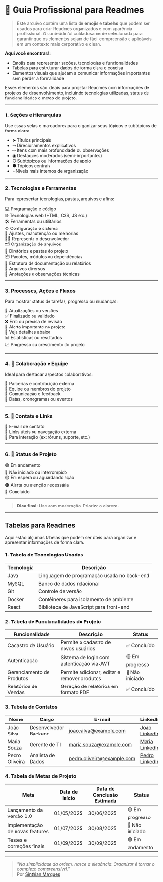 # 📄 Guia Profissional para Readmes

> Este arquivo contém uma lista de **emojis** e **tabelas** que podem ser usados para criar Readmes organizados e com aparência profissional. O conteúdo foi cuidadosamente selecionado para garantir que os elementos sejam de fácil compreensão e aplicáveis em um contexto mais corporativo e clean.

**Aqui você encontrará:**
- Emojis para representar seções, tecnologias e funcionalidades
- Tabelas para estruturar dados de forma clara e concisa
- Elementos visuais que ajudam a comunicar informações importantes sem perder a formalidade

Esses elementos são ideais para projetar Readmes com informações de projetos de desenvolvimento, incluindo tecnologias utilizadas, status de funcionalidades e metas de projeto.

---

### 1. Seções e Hierarquias

Use essas setas e marcadores para organizar seus tópicos e subtópicos de forma clara:

- ➤ Títulos principais
- ➞ Direcionamentos explicativos
- ⇨ Itens com mais profundidade ou observações
- ◉ Destaques moderados (semi-importantes)
- ○  Subtópicos ou informações de apoio
- ●  Tópicos centrais
- ◦ Níveis mais internos de organização

---

### 2. Tecnologias e Ferramentas

Para representar tecnologias, pastas, arquivos e afins:

💻 Programação e código  
🌐 Tecnologias web (HTML, CSS, JS etc.)  
🛠️ Ferramentas ou utilitários  
⚙️ Configuração e sistema  
🔧 Ajustes, manutenção ou melhorias  
🧑‍💻 Representa o desenvolvedor  
🗂️ Organização de arquivos  
📂 Diretórios e pastas do projeto  
📦 Pacotes, módulos ou dependências  
🧾 Estrutura de documentação ou relatórios  
📄 Arquivos diversos  
📝 Anotações e observações técnicas

---

### 3. Processos, Ações e Fluxos

Para mostrar status de tarefas, progresso ou mudanças:

🔄 Atualizações ou versões  
✅ Finalizado ou validado  
❌ Erro ou precisa de revisão  
🚩 Alerta importante no projeto  
🔻 Veja detalhes abaixo  
📊 Estatísticas ou resultados  
📈 Progresso ou crescimento do projeto

---

### 4. 🤝 Colaboração e Equipe

Ideal para destacar aspectos colaborativos:

🤝 Parcerias e contribuição externa  
👥 Equipe ou membros do projeto  
💬 Comunicação e feedback  
📅 Datas, cronogramas ou eventos

---

### 5. 📡 Contato e Links

📧 E-mail de contato  
🔗 Links úteis ou navegação externa  
💬 Para interação (ex: fóruns, suporte, etc.)

---

### 6. 🔵 Status de Projeto

🟢 Em andamento  
🔴 Não iniciado ou interrompido  
🟡 Em espera ou aguardando ação  
🟠 Alerta ou atenção necessária  
🔵 Concluído

---

> **Dica final**: Use com moderação. Priorize a clareza. 

---


## Tabelas para Readmes

Aqui estão algumas tabelas que podem ser úteis para organizar e apresentar informações de forma clara.

### 1. **Tabela de Tecnologias Usadas**

| Tecnologia   | Descrição                                   |
|--------------|---------------------------------------------|
| Java         | Linguagem de programação usada no back-end  |
| MySQL        | Banco de dados relacional                   |
| Git          | Controle de versão                         |
| Docker       | Contêineres para isolamento de ambiente    |
| React        | Biblioteca de JavaScript para front-end     |

### 2. **Tabela de Funcionalidades do Projeto**

| Funcionalidade            | Descrição                                          | Status   |
|---------------------------|----------------------------------------------------|----------|
| Cadastro de Usuário        | Permite o cadastro de novos usuários               | ✅ Concluído |
| Autenticação               | Sistema de login com autenticação via JWT          | 🟡 Em progresso |
| Gerenciamento de Produtos  | Permite adicionar, editar e remover produtos      | 🔴 Não iniciado |
| Relatórios de Vendas       | Geração de relatórios em formato PDF               | ✅ Concluído |

### 3. **Tabela de Contatos**

| Nome            | Cargo                | E-mail                          | LinkedIn                      |
|-----------------|----------------------|---------------------------------|-------------------------------|
| João Silva      | Desenvolvedor Backend| joao.silva@example.com          | [João LinkedIn](#)             |
| Maria Souza     | Gerente de TI        | maria.souza@example.com         | [Maria LinkedIn](#)            |
| Pedro Oliveira  | Analista de Dados    | pedro.oliveira@example.com      | [Pedro LinkedIn](#)            |

### 4. **Tabela de Metas de Projeto**

| Meta                          | Data de Início | Data de Conclusão Estimada | Status   |
|-------------------------------|----------------|----------------------------|----------|
| Lançamento da versão 1.0       | 01/05/2025     | 30/06/2025                 | 🟡 Em progresso |
| Implementação de novas features| 01/07/2025     | 30/08/2025                 | 🔴 Não iniciado |
| Testes e correções finais      | 01/09/2025     | 30/09/2025                 | 🟢 Em andamento |

---
> _"Na simplicidade da ordem, nasce a elegância. Organizar é tornar o complexo compreensível."_  
Por [Sinthian Marques ](https://www.linkedin.com/in/sinthianmarques)




